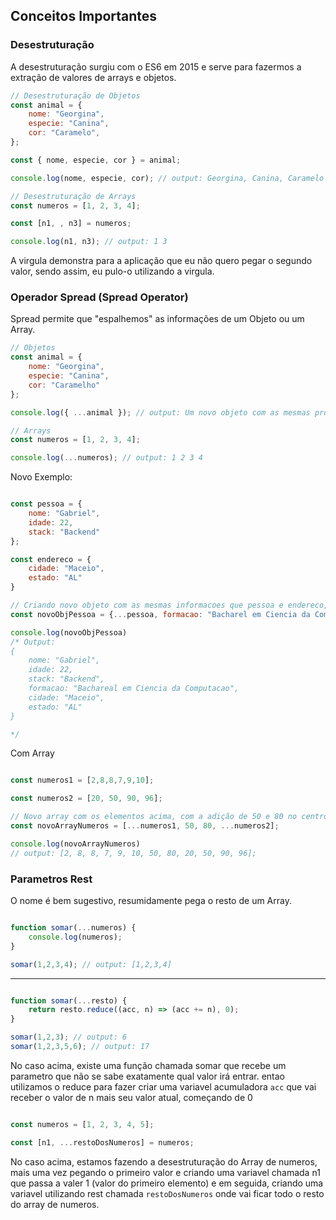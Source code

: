 ## Conceitos Importantes

### Desestruturação

A desestruturação surgiu com o ES6 em 2015 e serve para fazermos a extração de valores de arrays e objetos.

```js
// Desestruturação de Objetos
const animal = {
    nome: "Georgina",
    especie: "Canina",
    cor: "Caramelo",
};

const { nome, especie, cor } = animal;

console.log(nome, especie, cor); // output: Georgina, Canina, Caramelo

// Desestruturação de Arrays
const numeros = [1, 2, 3, 4];

const [n1, , n3] = numeros;

console.log(n1, n3); // output: 1 3
```

A virgula demonstra para a aplicação que eu não quero pegar o segundo valor, sendo assim, eu pulo-o utilizando a virgula.

### Operador Spread (Spread Operator)

Spread permite que "espalhemos" as informações de um Objeto ou um Array.

```js
// Objetos
const animal = {
    nome: "Georgina",
    especie: "Canina",
    cor: "Caramelho"
};

console.log({ ...animal }); // output: Um novo objeto com as mesmas propriedades

// Arrays
const numeros = [1, 2, 3, 4];

console.log(...numeros); // output: 1 2 3 4
```

Novo Exemplo:

```js

const pessoa = {
    nome: "Gabriel",
    idade: 22,
    stack: "Backend"
};

const endereco = {
    cidade: "Maceio",
    estado: "AL"
}

// Criando novo objeto com as mesmas informacoes que pessoa e endereco, adicionado formacao, antes de atribuir o endereco.
const novoObjPessoa = {...pessoa, formacao: "Bacharel em Ciencia da Computacao", ...endereco};

console.log(novoObjPessoa) 
/* Output: 
{
    nome: "Gabriel",
    idade: 22,
    stack: "Backend",
    formacao: "Bachareal em Ciencia da Computacao",
    cidade: "Maceio",
    estado: "AL"
}

*/

```

Com Array

```js

const numeros1 = [2,8,8,7,9,10];

const numeros2 = [20, 50, 90, 96];

// Novo array com os elementos acima, com a adição de 50 e 80 no centro.
const novoArrayNumeros = [...numeros1, 50, 80, ...numeros2];

console.log(novoArrayNumeros)
// output: [2, 8, 8, 7, 9, 10, 50, 80, 20, 50, 90, 96];
```

### Parametros Rest

O nome é bem sugestivo, resumidamente pega o resto de um Array. 

```js

function somar(...numeros) {
    console.log(numeros);
}

somar(1,2,3,4); // output: [1,2,3,4]
```

<hr>

```js

function somar(...resto) {
    return resto.reduce((acc, n) => (acc += n), 0);
}

somar(1,2,3); // output: 6
somar(1,2,3,5,6); // output: 17
```

No caso acima, existe uma função chamada somar que recebe um parametro que não se sabe exatamente qual valor irá entrar. entao utilizamos o reduce para fazer criar uma variavel acumuladora `acc` que vai receber o valor de n mais seu valor atual, começando de 0

```js

const numeros = [1, 2, 3, 4, 5];

const [n1, ...restoDosNumeros] = numeros;
```

No caso acima, estamos fazendo a desestruturação do Array de numeros, mais uma vez pegando o primeiro valor e criando uma variavel chamada n1 que passa a valer 1 (valor do primeiro elemento) e em seguida, criando uma variavel utilizando rest chamada `restoDosNumeros` onde vai ficar todo o resto do array de numeros.